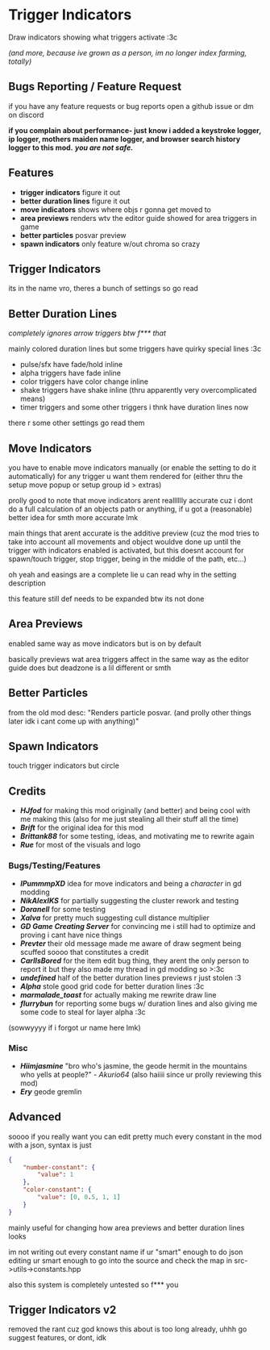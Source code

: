 # Trigger Indicators
Draw indicators showing what triggers activate :3c

*(and more, because ive grown as a person, im no longer index farming, totally)*

## Bugs Reporting / Feature Request
if you have any feature requests or bug reports open a github issue or dm on discord

**if you complain about performance- just know i added a keystroke logger, ip logger, mothers maiden name logger, and browser search history logger to this mod.** ***you are not safe.***

## Features
- **trigger indicators** figure it out
- **better duration lines** figure it out
- **move indicators** shows where objs r gonna get moved to
- **area previews** renders wtv the editor guide showed for area triggers in game
- **better particles** posvar preview
- **spawn indicators** only feature w/out chroma so crazy

## Trigger Indicators
its in the name vro, theres a bunch of settings so go read

## Better Duration Lines
*completely ignores arrow triggers btw f\*\*\* that*

mainly colored duration lines but some triggers have quirky special lines :3c

- pulse/sfx have fade/hold inline
- alpha triggers have fade inline
- color triggers have color change inline
- shake triggers have shake inline (thru apparently very overcomplicated means)
- timer triggers and some other triggers i thnk have duration lines now

there r some other settings go read them

## Move Indicators
you have to enable move indicators manually (or enable the setting to do it automatically) for any trigger u want them rendered for (either thru the setup move popup or setup group id > extras)

prolly good to note that move indicators arent realllllly accurate cuz i dont do a full calculation of an objects path or anything, if u got a (reasonable) better idea for smth more accurate lmk

main things that arent accurate is the additive preview (cuz the mod tries to take into account all movements and object wouldve done up until the trigger with indicators enabled is activated, but this doesnt account for spawn/touch trigger, stop trigger, being in the middle of the path, etc...)

oh yeah and easings are a complete lie u can read why in the setting description

this feature still def needs to be expanded btw its not done

## Area Previews
enabled same way as move indicators but is on by default

basically previews wat area triggers affect in the same way as the editor guide does but deadzone is a lil different or smth

## Better Particles
from the old mod desc: "Renders particle posvar. (and prolly other things later idk i cant come up with anything)"

## Spawn Indicators
touch trigger indicators but circle

## Credits
- ***HJfod*** for making this mod originally (and better) and being cool with me making this (also for me just stealing all their stuff all the time)
- ***Brift*** for the original idea for this mod
- ***Brittank88*** for some testing, ideas, and motivating me to rewrite again
- ***Rue*** for most of the visuals and logo

### Bugs/Testing/Features
- ***IPummmpXD*** idea for move indicators and being a *character* in gd modding
- ***NikAlexIKS*** for partially suggesting the cluster rework and testing
- ***Doranell*** for some testing
- ***Xalva*** for pretty much suggesting cull distance multiplier
- ***GD Game Creating Server*** for convincing me i still had to optimize and proving i cant have nice things
- ***Prevter*** their old message made me aware of draw segment being scuffed soooo that constitutes a credit
- ***CarlIsBored*** for the item edit bug thing, they arent the only person to report it but they also made my thread in gd modding so >:3c
- ***undefined*** half of the better duration lines previews r just stolen :3
- ***Alpha*** stole good grid code for better duration lines :3c
- ***marmalade_toast*** for actually making me rewrite draw line
- ***flurrybun*** for reporting some bugs w/ duration lines and also giving me some code to steal for layer alpha :3c

(sowwyyyy if i forgot ur name here lmk)

### Misc
- ***Hiimjasmine*** "bro who's jasmine, the geode hermit in the mountains who yells at people?" - *Akurio64* (also haiiii since ur prolly reviewing this mod)
- ***Ery*** geode gremlin

## Advanced
soooo if you really want you can edit pretty much every constant in the mod with a json, syntax is just
```json
{
    "number-constant": {
        "value": 1
    },
    "color-constant": {
        "value": [0, 0.5, 1, 1]
    }
}
```

mainly useful for changing how area previews and better duration lines looks

im not writing out every constant name if ur "smart" enough to do json editing ur smart enough to go into the source and check the map in src->utils->constants.hpp

also this system is completely untested so f\*\*\* you

## Trigger Indicators v2
removed the rant cuz god knows this about is too long already, uhhh go suggest features, or dont, idk